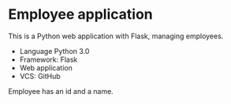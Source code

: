 # Employee application

This is a Python web application with Flask, managing employees.

* Language Python 3.0
* Framework: Flask
* Web application 
* VCS: GitHub

Employee has an id and a name.
